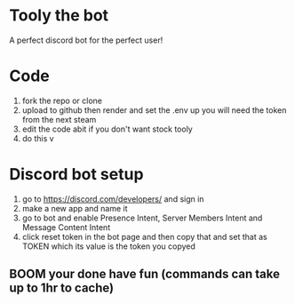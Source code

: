 # Tooly the bot
A perfect discord bot for the perfect user!

# Code
1. fork the repo or clone
2. upload to github then render and set the .env up you will need the token from the next steam
3. edit the code abit if you don't want stock tooly
4. do this v

# Discord bot setup
1. go to https://discord.com/developers/ and sign in
2. make a new app and name it
3. go to bot and enable Presence Intent, Server Members Intent and Message Content Intent
4. click reset token in the bot page and then copy that and set that as TOKEN which its value is the token you copyed
<h2> BOOM your done have fun (commands can take up to 1hr to cache) </h2>